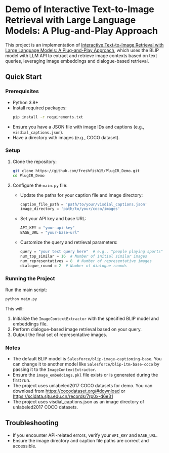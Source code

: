 # Demo of Interactive Text-to-Image Retrieval with Large Language Models: A Plug-and-Play Approach

This project is an implementation of [Interactive Text-to-Image Retrieval with Large Language Models: A Plug-and-Play Approach](https://arxiv.org/abs/2406.03411), which uses the BLIP model with LLM API to extract and retrieve image contexts based on text queries, leveraging image embeddings and dialogue-based retrieval.

## Quick Start

### Prerequisites
- Python 3.8+
- Install required packages:
  ```bash
  pip install -r requirements.txt
  ```
- Ensure you have a JSON file with image IDs and captions (e.g., `visdial_captions.json`).
- Have a directory with images (e.g., COCO dataset).

### Setup
1. Clone the repository:
   ```bash
   git clone https://github.com/freshfish15/PlugIR_Demo.git
   cd PlugIR_Demo
   ```

2. Configure the `main.py` file:
   - Update the paths for your caption file and image directory:
     ```python
     caption_file_path = 'path/to/your/visdial_captions.json'
     image_directory = 'path/to/your/coco/images'
     ```
   - Set your API key and base URL:
     ```python
     API_KEY = "your-api-key"
     BASE_URL = "your-base-url"
     ```
   - Customize the query and retrieval parameters:
     ```python
     query = "your text query here"  # e.g., "people playing sports"
     num_top_similar = 16  # Number of initial similar images
     num_representatives = 8  # Number of representative images
     dialogue_round = 2  # Number of dialogue rounds
     ```

### Running the Project
Run the main script:
```bash
python main.py
```

This will:
1. Initialize the `ImageContextExtractor` with the specified BLIP model and embeddings file.
2. Perform dialogue-based image retrieval based on your query.
3. Output the final set of representative images.

### Notes
- The default BLIP model is `Salesforce/blip-image-captioning-base`. You can change it to another model like `Salesforce/blip-itm-base-coco` by passing it to the `ImageContextExtractor`.
- Ensure the `image_embeddings.pkl` file exists or is generated during the first run.
- The project uses unlabeled2017 COCO datasets for demo. You can download from https://cocodataset.org/#download or https://scidata.sjtu.edu.cn/records/7rp0x-d6e31
- The project uses visdial_captions.json as an image directory of unlabeled2017 COCO datasets. 

## Troubleshooting
- If you encounter API-related errors, verify your `API_KEY` and `BASE_URL`.
- Ensure the image directory and caption file paths are correct and accessible.
